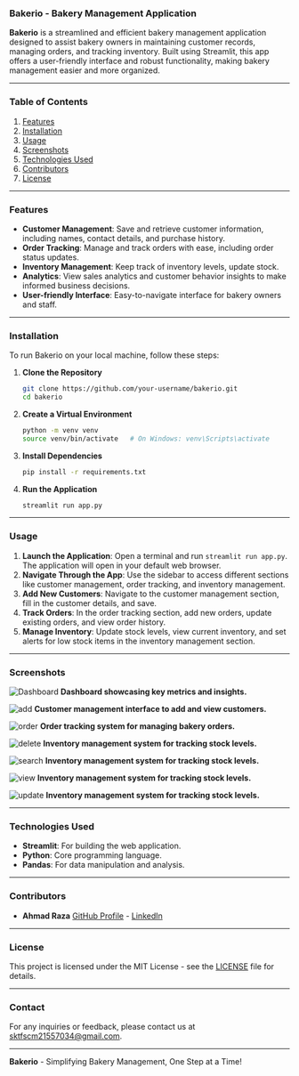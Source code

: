 ### Bakerio - Bakery Management Application

**Bakerio** is a streamlined and efficient bakery management application designed to assist bakery owners in maintaining customer records, managing orders, and tracking inventory. Built using Streamlit, this app offers a user-friendly interface and robust functionality, making bakery management easier and more organized.

---

### Table of Contents
1. [Features](#features)
2. [Installation](#installation)
3. [Usage](#usage)
4. [Screenshots](#screenshots)
5. [Technologies Used](#technologies-used)
6. [Contributors](#contributors)
7. [License](#license)

---

### Features

- **Customer Management**: Save and retrieve customer information, including names, contact details, and purchase history.
- **Order Tracking**: Manage and track orders with ease, including order status updates.
- **Inventory Management**: Keep track of inventory levels, update stock.
- **Analytics**: View sales analytics and customer behavior insights to make informed business decisions.
- **User-friendly Interface**: Easy-to-navigate interface for bakery owners and staff.

---

### Installation

To run Bakerio on your local machine, follow these steps:

1. **Clone the Repository**
    ```bash
    git clone https://github.com/your-username/bakerio.git
    cd bakerio
    ```

2. **Create a Virtual Environment**
    ```bash
    python -m venv venv
    source venv/bin/activate   # On Windows: venv\Scripts\activate
    ```

3. **Install Dependencies**
    ```bash
    pip install -r requirements.txt
    ```

4. **Run the Application**
    ```bash
    streamlit run app.py
    ```

---

### Usage

1. **Launch the Application**: Open a terminal and run `streamlit run app.py`. The application will open in your default web browser.
2. **Navigate Through the App**: Use the sidebar to access different sections like customer management, order tracking, and inventory management.
3. **Add New Customers**: Navigate to the customer management section, fill in the customer details, and save.
4. **Track Orders**: In the order tracking section, add new orders, update existing orders, and view order history.
5. **Manage Inventory**: Update stock levels, view current inventory, and set alerts for low stock items in the inventory management section.

---

### Screenshots

![Dashboard](https://github.com/user-attachments/assets/da5f39af-fcb8-4b63-be48-c3c6fa0c038b)
**Dashboard showcasing key metrics and insights.**

![add](https://github.com/user-attachments/assets/8587d7d7-4d2d-4be2-a358-a71a8e0882cc)
**Customer management interface to add and view customers.**

![order](https://github.com/user-attachments/assets/7c0eb0a3-8dff-4b7c-9d88-e1ef57a0ec11)
**Order tracking system for managing bakery orders.**

![delete](https://github.com/user-attachments/assets/679e36df-c1f2-442e-a0a1-8496f3d94ec5)
**Inventory management system for tracking stock levels.**

![search](https://github.com/user-attachments/assets/3557457c-5939-444d-b2d3-5cdc81e18248)
**Inventory management system for tracking stock levels.**

![view](https://github.com/user-attachments/assets/cb1101c8-8e13-407b-80fb-74a1b15d3cea)
**Inventory management system for tracking stock levels.**

![update](https://github.com/user-attachments/assets/d10150b3-e463-407d-a8a5-25fd35a66015)
**Inventory management system for tracking stock levels.**

---

### Technologies Used

- **Streamlit**: For building the web application.
- **Python**: Core programming language.
- **Pandas**: For data manipulation and analysis.

---

### Contributors

- **Ahmad Raza** [GitHub Profile](https://github.com/mohAhmadRaza/) - [LinkedIn](https://www.linkedin.com/in/mohAhmadRaza)

---

### License

This project is licensed under the MIT License - see the [LICENSE](LICENSE) file for details.

---

### Contact

For any inquiries or feedback, please contact us at [sktfscm21557034@gmail.com](mailto:sktfscm21557034@gmail.com).

---

**Bakerio** - Simplifying Bakery Management, One Step at a Time!

